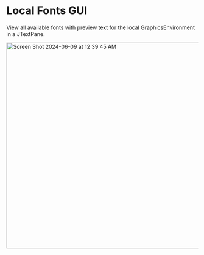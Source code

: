 # Local Fonts GUI
View all available fonts with preview text for the local GraphicsEnvironment in a JTextPane.

<img width="540" alt="Screen Shot 2024-06-09 at 12 39 45 AM" src="https://github.com/tannerdolby/local-fonts-gui/assets/48612525/e53784dc-79d7-4fdf-b5a4-9ec8dfa45e84">